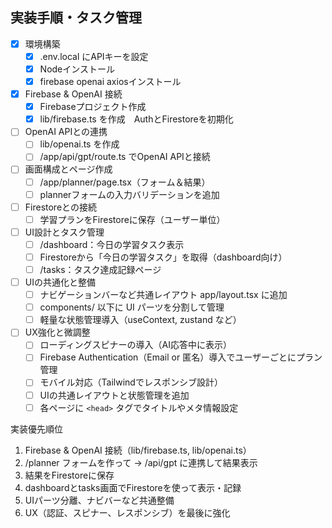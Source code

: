 ## 実装手順・タスク管理

- [x] 環境構築
  - [x] .env.local にAPIキーを設定
  - [x] Nodeインストール
  - [x] firebase openai axiosインストール
- [x] Firebase & OpenAI 接続
  - [x] Firebaseプロジェクト作成
  - [x] lib/firebase.ts を作成　AuthとFirestoreを初期化
- [ ] OpenAI APIとの連携
  - [ ] lib/openai.ts を作成
  - [ ] /app/api/gpt/route.ts でOpenAI APIと接続
- [ ] 画面構成とページ作成
  - [ ] /app/planner/page.tsx（フォーム＆結果）
  - [ ] plannerフォームの入力バリデーションを追加
- [ ] Firestoreとの接続
  - [ ] 学習プランをFirestoreに保存（ユーザー単位）
- [ ] UI設計とタスク管理
  - [ ] /dashboard：今日の学習タスク表示
  - [ ] Firestoreから「今日の学習タスク」を取得（dashboard向け）
  - [ ] /tasks：タスク達成記録ページ
- [ ] UIの共通化と整備
  - [ ] ナビゲーションバーなど共通レイアウト app/layout.tsx に追加
  - [ ] components/ 以下に UI パーツを分割して管理
  - [ ] 軽量な状態管理導入（useContext, zustand など）
- [ ] UX強化と微調整
  - [ ] ローディングスピナーの導入（AI応答中に表示）
  - [ ] Firebase Authentication（Email or 匿名）導入でユーザーごとにプラン管理
  - [ ] モバイル対応（Tailwindでレスポンシブ設計）
  - [ ] UIの共通レイアウトと状態管理を追加
  - [ ] 各ページに `<head>` タグでタイトルやメタ情報設定

実装優先順位
1. Firebase & OpenAI 接続（lib/firebase.ts, lib/openai.ts）
2. /planner フォームを作って → /api/gpt に連携して結果表示
3. 結果をFirestoreに保存
4. dashboardとtasks画面でFirestoreを使って表示・記録
5. UIパーツ分離、ナビバーなど共通整備
6. UX（認証、スピナー、レスポンシブ）を最後に強化
